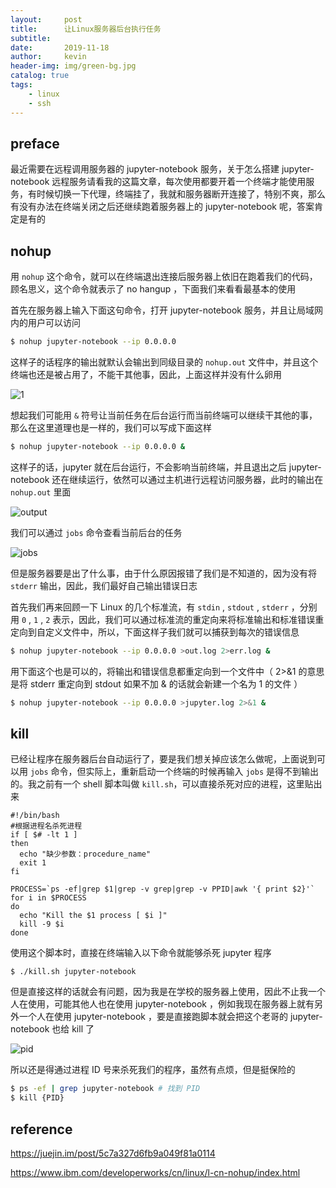 ```yaml
---
layout:     post
title:      让Linux服务器后台执行任务
subtitle:   
date:       2019-11-18
author:     kevin
header-img: img/green-bg.jpg
catalog: true
tags:
    - linux
    - ssh
---
```




## preface



最近需要在远程调用服务器的 jupyter-notebook 服务，关于怎么搭建 jupyter-notebook 远程服务请看我的这篇文章，每次使用都要开着一个终端才能使用服务，有时候切换一下代理，终端挂了，我就和服务器断开连接了，特别不爽，那么有没有办法在终端关闭之后还继续跑着服务器上的 jupyter-notebook 呢，答案肯定是有的



## nohup



用 `nohup` 这个命令，就可以在终端退出连接后服务器上依旧在跑着我们的代码，顾名思义，这个命令就表示了 no hangup ，下面我们来看看最基本的使用



首先在服务器上输入下面这句命令，打开 jupyter-notebook 服务，并且让局域网内的用户可以访问

```bash
$ nohup jupyter-notebook --ip 0.0.0.0 
```



这样子的话程序的输出就默认会输出到同级目录的 `nohup.out` 文件中，并且这个终端也还是被占用了，不能干其他事，因此，上面这样并没有什么卵用

![1](https://i.loli.net/2019/11/20/RsknuVJbHfhEcZX.png)



想起我们可能用 `&` 符号让当前任务在后台运行而当前终端可以继续干其他的事，那么在这里道理也是一样的，我们可以写成下面这样



```bash
$ nohup jupyter-notebook --ip 0.0.0.0 &
```



这样子的话，jupyter 就在后台运行，不会影响当前终端，并且退出之后 jupyter-notebook 还在继续运行，依然可以通过主机进行远程访问服务器，此时的输出在 `nohup.out` 里面

![output](https://i.loli.net/2019/11/20/pWmlbjZzIxSLDCt.png)



我们可以通过 `jobs` 命令查看当前后台的任务

![jobs](https://i.loli.net/2019/11/20/hblxMe25pRnN7tL.png)



但是服务器要是出了什么事，由于什么原因报错了我们是不知道的，因为没有将 `stderr`  输出，因此，我们最好自己输出错误日志



首先我们再来回顾一下 Linux 的几个标准流，有 `stdin` , `stdout` , `stderr` ，分别用 `0` , `1` , `2` 表示，因此，我们可以通过标准流的重定向来将标准输出和标准错误重定向到自定义文件中，所以，下面这样子我们就可以捕获到每次的错误信息



```bash
$ nohup jupyter-notebook --ip 0.0.0.0 >out.log 2>err.log &
```



用下面这个也是可以的，将输出和错误信息都重定向到一个文件中（ 2>&1 的意思是将 stderr 重定向到 stdout 如果不加 & 的话就会新建一个名为 1 的文件 ）



```bash
$ nohup jupyter-notebook --ip 0.0.0.0 >jupyter.log 2>&1 &
```



## kill



已经让程序在服务器后台自动运行了，要是我们想关掉应该怎么做呢，上面说到可以用 `jobs` 命令，但实际上，重新启动一个终端的时候再输入 `jobs` 是得不到输出的。我之前有一个 shell 脚本叫做 `kill.sh`，可以直接杀死对应的进程，这里贴出来



```shell
#!/bin/bash
#根据进程名杀死进程
if [ $# -lt 1 ]
then
  echo "缺少参数：procedure_name"
  exit 1
fi
 
PROCESS=`ps -ef|grep $1|grep -v grep|grep -v PPID|awk '{ print $2}'`
for i in $PROCESS
do
  echo "Kill the $1 process [ $i ]"
  kill -9 $i
done
```



使用这个脚本时，直接在终端输入以下命令就能够杀死 jupyter 程序

```shell
$ ./kill.sh jupyter-notebook
```



但是直接这样的话就会有问题，因为我是在学校的服务器上使用，因此不止我一个人在使用，可能其他人也在使用 jupyter-notebook ，例如我现在服务器上就有另外一个人在使用 jupyter-notebook ，要是直接跑脚本就会把这个老哥的 jupyter-notebook 也给 kill 了

![pid](https://i.loli.net/2019/11/20/QlOHSpyT91uoIVq.png)



所以还是得通过进程 ID 号来杀死我们的程序，虽然有点烦，但是挺保险的



```bash
$ ps -ef | grep jupyter-notebook # 找到 PID
$ kill {PID}
```



## reference



https://juejin.im/post/5c7a327d6fb9a049f81a0114

https://www.ibm.com/developerworks/cn/linux/l-cn-nohup/index.html

